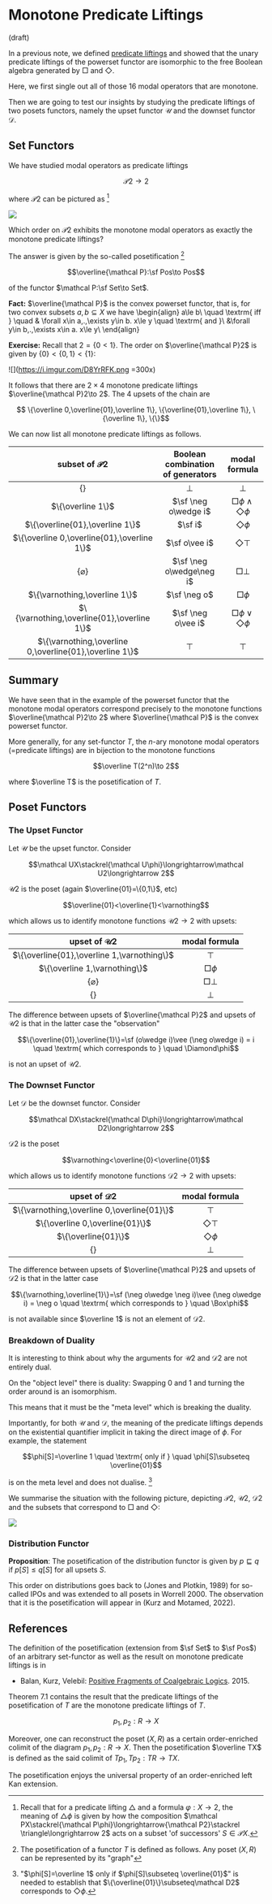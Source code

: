 # Monotone Predicate Liftings

(draft)

In a previous note, we defined [predicate liftings](https://hackmd.io/@alexhkurz/SJcARPMVO) and showed that the unary predicate liftings of the powerset functor are isomorphic to the free Boolean algebra generated by $\Box$ and $\Diamond$. 

Here, we first single out all of those 16 modal operators that are monotone.

Then we are going to test our insights by studying the predicate liftings of two posets functors, namely the upset functor $\mathcal U$ and the downset functor $\mathcal D$.

## Set Functors

We have studied modal operators as predicate liftings

$$\mathcal P 2\to 2$$

where $\mathcal P 2$ can be pictured as [^predlift]


![](https://i.imgur.com/VKicAZA.png)

Which order on $\mathcal P2$ exhibits the monotone modal operators as exactly the monotone predicate liftings?

The answer is given by the so-called posetification [^posetification] 

$$\overline{\mathcal P}:\sf Pos\to Pos$$

of the functor $\mathcal P:\sf Set\to Set$.

**Fact:** $\overline{\mathcal P}$ is the convex powerset functor, that is, for two convex subsets $a,b\subseteq X$ we have 
\begin{align}
a\le b\  \quad \textrm{ iff } \quad & \forall x\in a\,.\,\exists y\in b. x\le y \quad \textrm{ and }\\
&\forall y\in b\,.\,\exists x\in a. x\le y\\
\end{align}

**Exercise:** Recall that $2=\{0<1\}$. The order on $\overline{\mathcal P}2$ is given by $\{0\}<\{0,1\}<\{1\}$:

![](https://i.imgur.com/D8YrRFK.png =300x)

It follows that there are $2\times 4$ monotone predicate liftings $\overline{\mathcal P}2\to 2$. The 4 upsets of the chain are

$$ \{\overline 0,\overline{01},\overline 1\}, \{\overline{01},\overline 1\},  \{\overline 1\}, \{\}$$

We can now list all monotone predicate liftings as follows.

|subset of $\mathcal P2$| Boolean combination of generators | modal formula 
|:---:|:---:|:---:|
|$\{\}$| $\bot$ | $\bot$ |
|$\{\overline 1\}$| $\sf \neg o\wedge i$ | $\Box\phi\wedge\Diamond\phi$ |
|$\{\overline{01},\overline 1\}$| $\sf i$ | $\Diamond\phi$ |
|$\{\overline 0,\overline{01},\overline 1\}$| $\sf o\vee i$ | $\Diamond\top$ |
|$\{\varnothing\}$| $\sf \neg o\wedge\neg i$ | $\Box\bot$ |
|$\{\varnothing,\overline 1\}$| $\sf \neg o$ | $\Box\phi$ |
|$\{\varnothing,\overline{01},\overline 1\}$| $\sf \neg o\vee i$ | $\Box\phi\vee\Diamond\phi$ |
|$\{\varnothing,\overline 0,\overline{01},\overline 1\}$| $\top$ | $\top$ |



## Summary

We have seen that in the example of the powerset functor that the monotone modal operators correspond precisely to the monotone functions  $\overline{\mathcal P}2\to 2$ where $\overline{\mathcal P}$ is the convex powerset functor.

More generally, for any set-functor $T$, the $n$-ary monotone modal operators (=predicate liftings) are in bijection to the monotone functions 

$$\overline T(2^n)\to 2$$

where $\overline T$ is the posetification of $T$.

## Poset Functors

### The Upset Functor

Let $\mathcal U$ be the upset functor. Consider 

$$\mathcal UX\stackrel{\mathcal U\phi}\longrightarrow\mathcal U2\longrightarrow 2$$

$\mathcal U2$ is the poset (again $\overline{01}=\{0,1\}$, etc)

$$\overline{01}<\overline{1}<\varnothing$$

which allows us to identify monotone functions $\mathcal U2\longrightarrow 2$ with upsets:

|upset of $\mathcal U2$| modal formula 
|:---:|:---:|
|$\{\overline{01},\overline 1,\varnothing\}$|  $\top$ |
|$\{\overline 1,\varnothing\}$|  $\Box\phi$ |
|$\{\varnothing\}$|$\Box\bot$ |
|$\{\}$|  $\bot$ |

The difference between upsets of $\overline{\mathcal P}2$ and upsets of $\mathcal U 2$ is that in the latter case the "observation"

$$\{\overline{01},\overline{1}\}=\sf (o\wedge i)\vee (\neg o\wedge i) = i \quad \textrm{ which corresponds to } \quad \Diamond\phi$$

is not an upset of $\mathcal U 2$.


### The Downset Functor

Let $\mathcal D$ be the downset functor. Consider 

$$\mathcal DX\stackrel{\mathcal D\phi}\longrightarrow\mathcal D2\longrightarrow 2$$

$\mathcal D2$ is the poset 

$$\varnothing<\overline{0}<\overline{01}$$

which allows us to identify monotone functions $\mathcal D2\longrightarrow 2$ with upsets:

|upset of $\mathcal D2$| modal formula 
|:---:|:---:|
|$\{\varnothing,\overline 0,\overline{01}\}$|  $\top$ |
|$\{\overline 0,\overline{01}\}$| $\Diamond\top$  |
|$\{\overline{01}\}$| $\Diamond\phi$ |
|$\{\}$|  $\bot$ |

The difference between upsets of $\overline{\mathcal P}2$ and upsets of $\mathcal D 2$ is that in the latter case

$$\{\varnothing,\overline{1}\}=\sf (\neg o\wedge \neg i)\vee (\neg o\wedge i) = \neg o \quad \textrm{ which corresponds to } \quad \Box\phi$$

is not available since $\overline 1$ is not an element of $\mathcal D2$. 

### Breakdown of Duality

It is interesting to think about why the arguments for $\mathcal U2$ and $\mathcal D2$ are not entirely dual. 

On the "object level" there is duality: Swapping $0$ and $1$ and turning the order around is an isomorphism. 

This means that it must be the "meta level" which is breaking the duality. 

Importantly, for both $\mathcal U$ and $\mathcal D$, the meaning of the predicate liftings depends on the existential quantifier implicit in taking the direct image of $\phi$. For example, the statement

$$\phi[S]=\overline 1
\quad
\textrm{ only if }
\quad
\phi[S]\subseteq \overline{01}$$

is on the meta level and does not dualise. [^doesnot]

We summarise the situation with the following picture, depicting $\mathcal P2$, $\mathcal U2$, $\mathcal D2$ and the subsets that correspond to $\Box$ and $\Diamond$:

![](https://i.imgur.com/yy0CrMa.png)

### Distribution Functor

**Proposition**: The posetification of the distribution functor is given by $p\sqsubseteq q$ if $p[S]\le q[S]$ for all upsets $S$. 

This order on distributions goes back to (Jones and Plotkin, 1989) for so-called IPOs and was extended to all posets in Worrell 2000. The observation that it is the posetification will appear in (Kurz and Motamed, 2022).

## References

The definition of the posetification (extension from $\sf Set$ to $\sf Pos$) of an arbitrary set-functor as well as the result on monotone predicate liftings is in

- Balan, Kurz, Velebil: [Positive Fragments of Coalgebraic Logics](https://lmcs.episciences.org/1594). 2015.

Theorem 7.1 contains the result that the predicate liftings of the posetification of $T$ are the monotone predicate liftings of $T$.

[^predlift]: Recall that for a predicate lifting $\triangle$ and a formula $\varphi:X\to 2$, the meaning of $\triangle\phi$ is given by how the composition $\mathcal PX\stackrel{\mathcal P\phi}\longrightarrow{\mathcal P2}\stackrel \triangle\longrightarrow 2$ acts on a subset 'of successors' $S\in\mathcal PX$.

[^posetification]: The posetification of a functor $T$ is defined as follows. Any poset $(X,R)$ can be represented by its "graph"

$$p_1,p_2:R\to X$$

Moreover, one can reconstruct the poset $(X,R)$ as a certain order-enriched colimit of the diagram $p_1,p_2:R\to X$. Then the posetification $\overline TX$ is defined as the said colimit of $Tp_1,Tp_2:TR\to TX$. 
	
The posetification enjoys the universal property of an order-enriched left Kan extension.

[^doesnot]: "$\phi[S]=\overline 1$ only if $\phi[S]\subseteq \overline{01}$" is needed to establish that $\{\overline{01}\}\subseteq\mathcal D2$ corresponds to $\Diamond\phi$.


